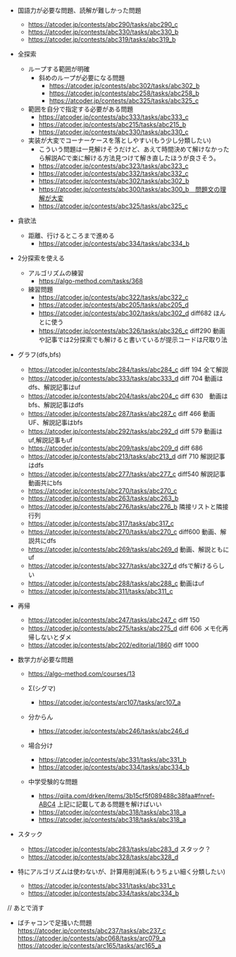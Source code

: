 - 国語力が必要な問題、読解が難しかった問題
    - https://atcoder.jp/contests/abc290/tasks/abc290_c
    - https://atcoder.jp/contests/abc330/tasks/abc330_b
    - https://atcoder.jp/contests/abc319/tasks/abc319_b

- 全探索
    - ループする範囲が明確
        - 斜めのループが必要になる問題
            -  https://atcoder.jp/contests/abc302/tasks/abc302_b
            -  https://atcoder.jp/contests/abc258/tasks/abc258_b
            - https://atcoder.jp/contests/abc325/tasks/abc325_c
    - 範囲を自分で指定する必要がある問題
        - https://atcoder.jp/contests/abc333/tasks/abc333_c        
        - https://atcoder.jp/contests/abc215/tasks/abc215_b
        - https://atcoder.jp/contests/abc330/tasks/abc330_c
    - 実装が大変でコーナーケースを落としやすい(もう少し分類したい)
        - こういう問題は一見解けそうだけど、あえて時間決めて解けなかったら解説ACで楽に解ける方法見つけて解き直したほうが良さそう。
        - https://atcoder.jp/contests/abc323/tasks/abc323_c
        - https://atcoder.jp/contests/abc332/tasks/abc332_c
        - https://atcoder.jp/contests/abc302/tasks/abc302_b
        - https://atcoder.jp/contests/abc300/tasks/abc300_b　問題文の理解が大変 
        - https://atcoder.jp/contests/abc325/tasks/abc325_c

- 貪欲法
    - 距離、行けるところまで進める
        - https://atcoder.jp/contests/abc334/tasks/abc334_b

- 2分探索を使える
    - アルゴリズムの練習
        - https://algo-method.com/tasks/368
    -  練習問題
        -  https://atcoder.jp/contests/abc322/tasks/abc322_c
        -  https://atcoder.jp/contests/abc205/tasks/abc205_d
        -  https://atcoder.jp/contests/abc302/tasks/abc302_d diff682 ほんとに使う
        - https://atcoder.jp/contests/abc326/tasks/abc326_c diff290 動画や記事では2分探索でも解けると書いているが提示コードは尺取り法

- グラフ(dfs,bfs)
    - https://atcoder.jp/contests/abc284/tasks/abc284_c diff 194 全て解説
    - https://atcoder.jp/contests/abc333/tasks/abc333_d diff 704 動画はdfs、解説記事はuf
    - https://atcoder.jp/contests/abc204/tasks/abc204_c diff 630　動画はbfs、解説記事はdfs
    - https://atcoder.jp/contests/abc287/tasks/abc287_c diff 466 動画 UF、解説記事はbfs
    - https://atcoder.jp/contests/abc292/tasks/abc292_d diff 579 動画はuf,解説記事もuf
    - https://atcoder.jp/contests/abc209/tasks/abc209_d diff 686
    - https://atcoder.jp/contests/abc213/tasks/abc213_d diff 710 解説記事はdfs
    - https://atcoder.jp/contests/abc277/tasks/abc277_c diff540 解説記事動画共にbfs
    - https://atcoder.jp/contests/abc270/tasks/abc270_c
    - https://atcoder.jp/contests/abc263/tasks/abc263_b
    - https://atcoder.jp/contests/abc276/tasks/abc276_b 隣接リストと隣接行列
    - https://atcoder.jp/contests/abc317/tasks/abc317_c
    - https://atcoder.jp/contests/abc270/tasks/abc270_c diff600 動画、解説共にdfs
    - https://atcoder.jp/contests/abc269/tasks/abc269_d 動画、解説ともにuf
    - https://atcoder.jp/contests/abc327/tasks/abc327_d dfsで解けるらしい
    - https://atcoder.jp/contests/abc288/tasks/abc288_c 動画はuf
    - https://atcoder.jp/contests/abc311/tasks/abc311_c


- 再帰
    - https://atcoder.jp/contests/abc247/tasks/abc247_c diff 150
    - https://atcoder.jp/contests/abc275/tasks/abc275_d diff 606 メモ化再帰しないとダメ
    - https://atcoder.jp/contests/abc202/editorial/1860 diff 1000 

- 数学力が必要な問題
    - https://algo-method.com/courses/13 
    - Σ(シグマ)
        -  https://atcoder.jp/contests/arc107/tasks/arc107_a
    - 分からん
        - https://atcoder.jp/contests/abc246/tasks/abc246_d
    - 場合分け
        - https://atcoder.jp/contests/abc331/tasks/abc331_b
        - https://atcoder.jp/contests/abc334/tasks/abc334_b
    
    - 中学受験的な問題
        - https://qiita.com/drken/items/3b15cf5f089488c38faa#fnref-ABC4
            上記に記載してある問題を解けばいい
        - https://atcoder.jp/contests/abc318/tasks/abc318_a
        - https://atcoder.jp/contests/abc318/tasks/abc318_a

- スタック
    - https://atcoder.jp/contests/abc283/tasks/abc283_d スタック？    
    - https://atcoder.jp/contests/abc328/tasks/abc328_d


- 特にアルゴリズムは使わないが、計算用削減系(もうちょい細く分類したい)
    - https://atcoder.jp/contests/abc331/tasks/abc331_c
    - https://atcoder.jp/contests/abc334/tasks/abc334_b

// あとで消す
- ばチャコンで足掻いた問題
https://atcoder.jp/contests/abc237/tasks/abc237_c
https://atcoder.jp/contests/abc068/tasks/arc079_a
https://atcoder.jp/contests/arc165/tasks/arc165_a
